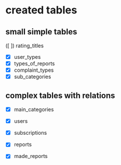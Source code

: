 # created tables
## small simple tables
([ ]) rating_titles
- [x] user_types
- [x] types_of_reports
- [x] complaint_types
- [x] sub_categories

## complex tables with relations
- [x] main_categories
- [x] users
- [x] subscriptions
- [x] reports
- [x] made_reports
 

 